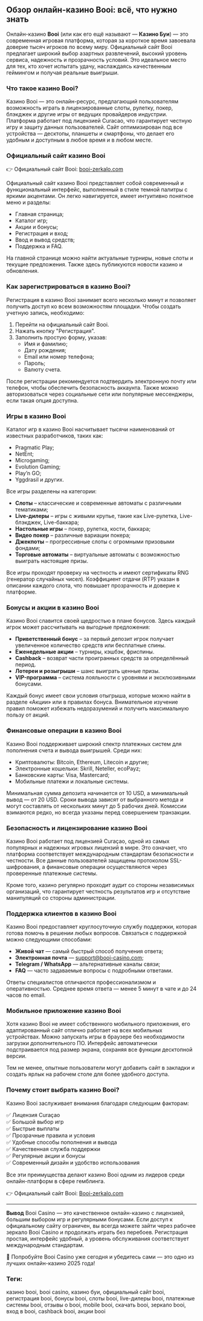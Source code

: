 ## Обзор онлайн-казино Booi: всё, что нужно знать

Онлайн-казино **Booi** (или как его ещё называют — **Казино Буи**) — это современная игровая платформа, которая за короткое время завоевала доверие тысяч игроков по всему миру. Официальный сайт Booi предлагает широкий выбор азартных развлечений, высокий уровень сервиса, надежность и прозрачность условий. Это идеальное место для тех, кто хочет испытать удачу, наслаждаясь качественным геймингом и получая реальные выигрыши.

### Что такое казино Booi?

Казино Booi — это онлайн-ресурс, предлагающий пользователям возможность играть в лицензированные слоты, рулетку, покер, блэкджек и другие игры от ведущих провайдеров индустрии. Платформа работает под лицензией Curacao, что гарантирует честную игру и защиту данных пользователей. Сайт оптимизирован под все устройства — десктопы, планшеты и смартфоны, что делает его удобным и доступным в любое время и в любом месте.

### Официальный сайт казино Booi

👉 Официальный сайт Booi: [booi-zerkalo.com](https://bit.ly/43yNBbY) 

Официальный сайт казино Booi представляет собой современный и функциональный интерфейс, выполненный в стиле темной палитры с яркими акцентами. Он легко навигируется, имеет интуитивно понятное меню и разделы:

- Главная страница;
- Каталог игр;
- Акции и бонусы;
- Регистрация и вход;
- Ввод и вывод средств;
- Поддержка и FAQ.

На главной странице можно найти актуальные турниры, новые слоты и текущие предложения. Также здесь публикуются новости казино и обновления.

### Как зарегистрироваться в казино Booi?

Регистрация в казино Booi занимает всего несколько минут и позволяет получить доступ ко всем возможностям площадки. Чтобы создать учетную запись, необходимо:

1. Перейти на официальный сайт Booi.
2. Нажать кнопку "Регистрация".
3. Заполнить простую форму, указав:
   - Имя и фамилию;
   - Дату рождения;
   - Email или номер телефона;
   - Пароль;
   - Валюту счета.

После регистрации рекомендуется подтвердить электронную почту или телефон, чтобы обеспечить безопасность аккаунта. Также можно авторизоваться через социальные сети или популярные мессенджеры, если такая опция доступна.

### Игры в казино Booi

Каталог игр в казино Booi насчитывает тысячи наименований от известных разработчиков, таких как:

- Pragmatic Play;
- NetEnt;
- Microgaming;
- Evolution Gaming;
- Play’n GO;
- Yggdrasil и других.

Все игры разделены на категории:

- **Слоты** – классические и современные автоматы с различными тематиками;
- **Live-дилеры** – игры с живыми крупье, такие как Live-рулетка, Live-блэкджек, Live-баккара;
- **Настольные игры** – покер, рулетка, кости, баккара;
- **Видео покер** – различные вариации покера;
- **Джекпоты** – прогрессивные слоты с огромными призовыми фондами;
- **Торговые автоматы** – виртуальные автоматы с возможностью выиграть настоящие призы.

Все игры проходят проверку на честность и имеют сертификаты RNG (генератор случайных чисел). Коэффициент отдачи (RTP) указан в описании каждого слота, что повышает прозрачность и доверие к платформе.

### Бонусы и акции в казино Booi

Казино Booi славится своей щедростью в плане бонусов. Здесь каждый игрок может рассчитывать на выгодные предложения:

- **Приветственный бонус** – за первый депозит игрок получает увеличенное количество средств или бесплатные спины.
- **Еженедельные акции** – турниры, кэшбэк, фриспины.
- **Cashback** – возврат части проигранных средств за определённый период.
- **Лотереи и розыгрыши** – шанс выиграть ценные призы.
- **VIP-программа** – система лояльности с уровнями и эксклюзивными бонусами.

Каждый бонус имеет свои условия отыгрыша, которые можно найти в разделе «Акции» или в правилах бонуса. Внимательное изучение правил поможет избежать недоразумений и получить максимальную пользу от акций.

### Финансовые операции в казино Booi

Казино Booi поддерживает широкий спектр платежных систем для пополнения счета и вывода выигрышей. Среди них:

- Криптовалюты: Bitcoin, Ethereum, Litecoin и другие;
- Электронные кошельки: Skrill, Neteller, ecoPayz;
- Банковские карты: Visa, Mastercard;
- Мобильные платежи и локальные системы.

Минимальная сумма депозита начинается от 10 USD, а минимальный вывод — от 20 USD. Сроки вывода зависят от выбранного метода и могут составлять от нескольких минут до 5 рабочих дней. Комиссии взимаются редко, но всегда указаны перед совершением транзакции.

### Безопасность и лицензирование казино Booi

Казино Booi работает под лицензией Curaçao, одной из самых популярных и надежных игровых лицензий в мире. Это означает, что платформа соответствует международным стандартам безопасности и честности. Все данные пользователей защищены протоколом SSL-шифрования, а финансовые операции осуществляются через проверенные платежные системы.

Кроме того, казино регулярно проходит аудит со стороны независимых организаций, что гарантирует честность результатов игр и отсутствие манипуляций со стороны администрации.

### Поддержка клиентов в казино Booi

Казино Booi предоставляет круглосуточную службу поддержки, которая готова помочь в решении любых вопросов. Связаться с поддержкой можно следующими способами:

- **Живой чат** — самый быстрый способ получения ответа;
- **Электронная почта** — support@booi-casino.com;
- **Telegram / WhatsApp** — альтернативные каналы связи;
- **FAQ** — часто задаваемые вопросы с подробными ответами.

Ответы специалистов отличаются профессионализмом и оперативностью. Среднее время ответа — менее 5 минут в чате и до 24 часов по email.

### Мобильное приложение казино Booi

Хотя казино Booi не имеет собственного мобильного приложения, его адаптированный сайт отлично работает на всех мобильных устройствах. Можно запускать игры в браузере без необходимости загрузки дополнительного ПО. Интерфейс автоматически подстраивается под размер экрана, сохраняя все функции десктопной версии.

Тем не менее, опытные пользователи могут добавить сайт в закладки и создать ярлык на рабочем столе для более удобного доступа.

### Почему стоит выбрать казино Booi?

Казино Booi заслуживает внимания благодаря следующим факторам:

✅ Лицензия Curaçao  
✅ Большой выбор игр  
✅ Быстрые выплаты  
✅ Прозрачные правила и условия  
✅ Удобные способы пополнения и вывода  
✅ Качественная служба поддержки  
✅ Регулярные акции и бонусы  
✅ Современный дизайн и удобство использования  

Все эти преимущества делают казино Booi одним из лидеров среди онлайн-платформ в сфере гемблинга.

👉 Официальный сайт Booi: [Booi-zerkalo.com](https://bit.ly/43yNBbY) 

---

**Вывод**
Booi Casino — это качественное онлайн-казино с лицензией, большим выбором игр и регулярными бонусами. Если доступ к официальному сайту ограничен, вы всегда можете зайти через рабочее зеркало Booi Casino и продолжать играть без перебоев. Регистрация простая, интерфейс удобный, а уровень обслуживания соответствует международным стандартам.

📌 Попробуйте Booi Casino уже сегодня и убедитесь сами — это одно из лучших онлайн-казино 2025 года!

### Теги:
казино booi, booi casino, казино буи, официальный сайт booi, регистрация booi, бонусы booi, слоты booi, live-дилеры booi, платежные системы booi, отзывы о booi, mobile booi, скачать booi, зеркало booi, вход в booi, cashback booi, акции booi
